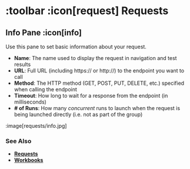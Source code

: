 # :toolbar :icon[request] Requests

## Info Pane :icon[info]

Use this pane to set basic information about your request.

* **Name**: The name used to display the request in navigation and test results
* **URL**: Full URL (including https:// or http://) to the endpoint you want to call
* **Method**: The HTTP method (GET, POST, PUT, DELETE, etc.) specified when calling the endpoint
* **Timeout**: How long to wait for a response from the endpoint (in milliseconds)
* **# of Runs**: How many *concurrent* runs to launch when the request is being launched directly (i.e. not as part of the group)

:image[requests/info.jpg]

### See Also

* [**Requests**](help:requests)
* [**Workbooks**](help:workbooks)
